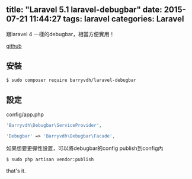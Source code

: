 title: "Laravel 5.1 laravel-debugbar"
date: 2015-07-21 11:44:27
tags: laravel
categories: Laravel
---
跟laravel 4 一樣的debugbar，相當方便實用！

<!-- more -->

[github](https://github.com/barryvdh/laravel-debugbar)

## 安裝
``` bash
$ sudo composer require barryvdh/laravel-debugbar
```

## 設定
config/app.php

``` php
'Barryvdh\Debugbar\ServiceProvider',

'Debugbar' => 'Barryvdh\Debugbar\Facade',
```

如果想要更彈性設置，可以將debugbar的config publish到config內
``` bash
$ sudo php artisan vendor:publish
```

that's it.
